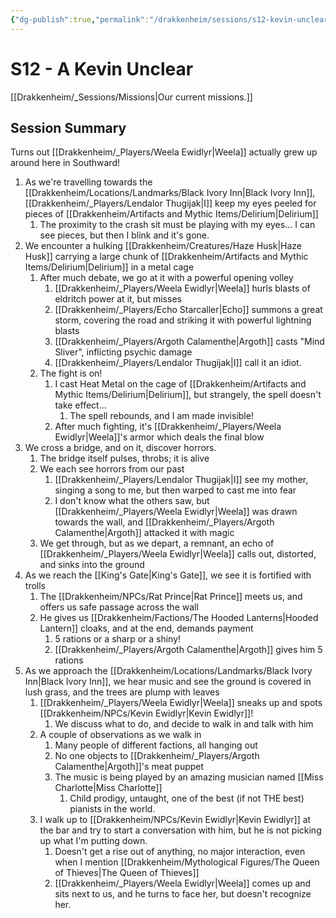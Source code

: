 ```yaml
---
{"dg-publish":true,"permalink":"/drakkenheim/sessions/s12-kevin-unclear/","noteIcon":""}
---
```



# S12 - A Kevin Unclear

[[Drakkenheim/_Sessions/Missions\|Our current missions.]]

## Session Summary
Turns out [[Drakkenheim/_Players/Weela Ewidlyr\|Weela]] actually grew up around here in Southward!
1. As we're travelling towards the [[Drakkenheim/Locations/Landmarks/Black Ivory Inn\|Black Ivory Inn]], [[Drakkenheim/_Players/Lendalor Thugijak\|I]] keep my eyes peeled for pieces of [[Drakkenheim/Artifacts and Mythic Items/Delirium\|Delirium]]
	1. The proximity to the crash sit must be playing with my eyes... I can see pieces, but then I blink and it's gone.
2. We encounter a hulking [[Drakkenheim/Creatures/Haze Husk\|Haze Husk]] carrying a large chunk of [[Drakkenheim/Artifacts and Mythic Items/Delirium\|Delirium]] in a metal cage
	1. After much debate, we go at it with a powerful opening volley
		1. [[Drakkenheim/_Players/Weela Ewidlyr\|Weela]] hurls blasts of eldritch power at it, but misses
		2. [[Drakkenheim/_Players/Echo Starcaller\|Echo]] summons a great storm, covering the road and striking it with powerful lightning blasts
		3. [[Drakkenheim/_Players/Argoth Calamenthe\|Argoth]] casts "Mind Sliver", inflicting psychic damage
		4. [[Drakkenheim/_Players/Lendalor Thugijak\|I]] call it an idiot.
	2. The fight is on!
		1. I cast Heat Metal on the cage of [[Drakkenheim/Artifacts and Mythic Items/Delirium\|Delirium]], but strangely, the spell doesn't take effect...
			1. The spell rebounds, and I am made invisible! 
		2. After much fighting, it's [[Drakkenheim/_Players/Weela Ewidlyr\|Weela]]'s armor which deals the final blow
3. We cross a bridge, and on it, discover horrors.
	1. The bridge itself pulses, throbs; it is alive
	2. We each see horrors from our past
		1. [[Drakkenheim/_Players/Lendalor Thugijak\|I]] see my mother, singing a song to me, but then warped to cast me into fear
		2. I don't know what the others saw, but [[Drakkenheim/_Players/Weela Ewidlyr\|Weela]] was drawn towards the wall, and [[Drakkenheim/_Players/Argoth Calamenthe\|Argoth]] attacked it with magic
	3. We get through, but as we depart, a remnant, an echo of [[Drakkenheim/_Players/Weela Ewidlyr\|Weela]] calls out, distorted, and sinks into the ground
4. As we reach the [[King's Gate\|King's Gate]], we see it is fortified with trolls
	1. The [[Drakkenheim/NPCs/Rat Prince\|Rat Prince]] meets us, and offers us safe passage across the wall
	2. He gives us [[Drakkenheim/Factions/The Hooded Lanterns\|Hooded Lantern]] cloaks, and at the end, demands payment
		1. 5 rations or a sharp or a shiny!
		2. [[Drakkenheim/_Players/Argoth Calamenthe\|Argoth]] gives him 5 rations
5. As we approach the [[Drakkenheim/Locations/Landmarks/Black Ivory Inn\|Black Ivory Inn]], we hear music and see the ground is covered in lush grass, and the trees are plump with leaves
	1. [[Drakkenheim/_Players/Weela Ewidlyr\|Weela]] sneaks up and spots [[Drakkenheim/NPCs/Kevin Ewidlyr\|Kevin Ewidlyr]]!
		1. We discuss what to do, and decide to walk in and talk with him
	2. A couple of observations as we walk in
		1. Many people of different factions, all hanging out
		2. No one objects to [[Drakkenheim/_Players/Argoth Calamenthe\|Argoth]]'s meat puppet
		3. The music is being played by an amazing musician named [[Miss Charlotte\|Miss Charlotte]]
			1. Child prodigy, untaught, one of the best (if not THE best) pianists in the world.
	3. I walk up to [[Drakkenheim/NPCs/Kevin Ewidlyr\|Kevin Ewidlyr]] at the bar and try to start a conversation with him, but he is not picking up what I'm putting down.
		1. Doesn't get a rise out of anything, no major interaction, even when I mention [[Drakkenheim/Mythological Figures/The Queen of Thieves\|The Queen of Thieves]]
		2. [[Drakkenheim/_Players/Weela Ewidlyr\|Weela]] comes up and sits next to us, and he turns to face her, but doesn't recognize her.